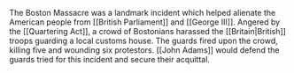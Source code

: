 The Boston Massacre was a landmark incident which helped alienate the American people from [[British Parliament]] and [[George III]]. Angered by the [[Quartering Act]], a crowd of Bostonians harassed the [[Britain|British]] troops guarding a local customs house. The guards fired upon the crowd, killing five and wounding six protestors. [[John Adams]] would defend the guards tried for this incident and secure their acquittal.